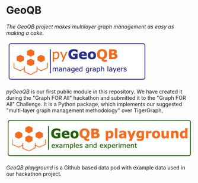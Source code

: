 # GeoQB

_The GeoQB project makes multilayer graph management as easy as making a cake._

[![temp_logo](pyGeoQB/docs/temp_logo.png)](https://github.com/GeoQB/geoqb/tree/main/pyGeoQB)

_pyGeoQB_ is our first public module in this repository. We have created it during the "Graph FOR All" hackathon and submitted it to the "Graph FOR All" Challenge. It is a Python package, which implements our suggested "multi-layer graph management methodology" over TigerGraph,

[![img.png](pyGeoQB/docs/temp_logo_pg.png)](https://github.com/GeoQB/geoqb-playground)

_GeoQB playground_ is a Github based data pod with example data used in our hackathon project.



